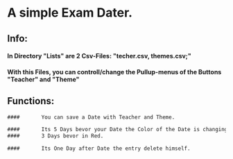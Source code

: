 # A simple Exam Dater.


## Info:

####       In Directory "Lists" are 2 Csv-Files:  "techer.csv, themes.csv;"
####       With this Files, you can controll/change the Pullup-menus of the Buttons "Teacher" and "Theme"


## Functions:
```diff
####       You can save a Date with Teacher and Theme.

####       Its 5 Days bevor your Date the Color of the Date is changing to Orange.
####       3 Days bevor in Red.

####       Its One Day after Date the entry delete himself.
```


